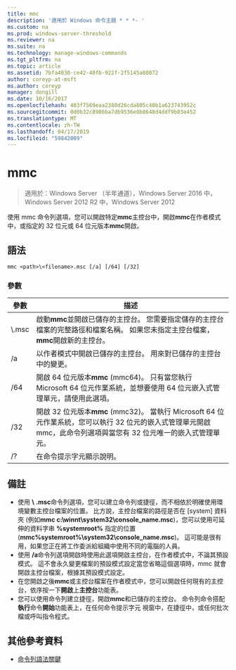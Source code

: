 ```yaml
---
title: mmc
description: '適用於 Windows 命令主題 * * *- '
ms.custom: na
ms.prod: windows-server-threshold
ms.reviewer: na
ms.suite: na
ms.technology: manage-windows-commands
ms.tgt_pltfrm: na
ms.topic: article
ms.assetid: 7bfa4030-ce42-40fb-922f-2f5145a80872
author: coreyp-at-msft
ms.author: coreyp
manager: dongill
ms.date: 10/16/2017
ms.openlocfilehash: 403f7569eaa2380d26cda805c40b1a623743952c
ms.sourcegitcommit: 0d0b32c8986ba7db9536e0b8648d4ddf9b03e452
ms.translationtype: MT
ms.contentlocale: zh-TW
ms.lasthandoff: 04/17/2019
ms.locfileid: "59842009"
---
```

# <a name="mmc"></a>mmc

>適用於：Windows Server （半年通道），Windows Server 2016 中，Windows Server 2012 R2 中，Windows Server 2012

使用 mmc 命令列選項，您可以開啟特定**mmc**主控台中，開啟**mmc**在作者模式中，或指定的 32 位元或 64 位元版本**mmc**開啟。
## <a name="syntax"></a>語法
```
mmc <path>\<filename>.msc [/a] [/64] [/32]
```
### <a name="parameters"></a>參數
|參數|描述|
|-------|--------|
|<path>\\<filename>.msc|啟動**mmc**並開啟已儲存的主控台。 您需要指定儲存的主控台檔案的完整路徑和檔案名稱。 如果您未指定主控台檔案， **mmc**開啟新的主控台。|
|/a|以作者模式中開啟已儲存的主控台。  用來對已儲存的主控台中的變更。|
|/64|開啟 64 位元版本**mmc** (mmc64)。 只有當您執行 Microsoft 64 位元作業系統，並想要使用 64 位元嵌入式管理單元，請使用此選項。|
|/32|開啟 32 位元版本**mmc** (mmc32)。 當執行 Microsoft 64 位元作業系統，您可以執行 32 位元的嵌入式管理單元開啟 mmc，此命令列選項與當您有 32 位元唯一的嵌入式管理單元。|
|/?|在命令提示字元顯示說明。|
## <a name="remarks"></a>備註
-   使用<path> **\\** <filename> **.msc**命令列選項，您可以建立命令列或捷徑，而不相依於明確使用環境變數主控台檔案的位置。 比方說，主控台檔案的路徑是否在 [system] 資料夾 (例如**mmc c:\winnt\system32\console_name.msc**)，您可以使用可延伸的資料字串 **%systemroot%** 指定的位置(**mmc%systemroot%\system32\console_name.msc**)。 這可能是很有用，如果您正在將工作委派給組織中使用不同的電腦的人員。
-   使用 **/a**命令列選項開啟時使用此選項開啟主控台，在作者模式中，不論其預設模式。 這不會永久變更檔案的預設模式設定當您省略這個選項時，mmc 就會開啟主控台檔案，根據其預設模式設定。
-   在您開啟之後**mmc**或主控台檔案在作者模式中，您可以開啟任何現有的主控台，依序按一下**開啟**上**主控台**功能表。
-   您可以使用命令列建立捷徑，開啟**mmc**和已儲存的主控台。 命令列命令搭配**執行**命令**開始**功能表上，在任何命令提示字元 視窗中，在捷徑中，或任何批次檔或呼叫指令程式。
## <a name="additional-references"></a>其他參考資料
-   [命令列語法關鍵](command-line-syntax-key.md)

